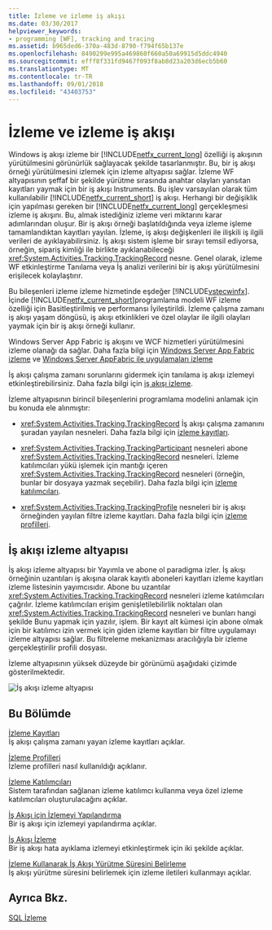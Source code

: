 ```yaml
---
title: İzleme ve izleme iş akışı
ms.date: 03/30/2017
helpviewer_keywords:
- programming [WF], tracking and tracing
ms.assetid: b965ded6-370a-483d-8790-f794f65b137e
ms.openlocfilehash: 8490299e995a469860f660a50a69915d5ddc4940
ms.sourcegitcommit: efff8f331fd9467f093f8ab8d23a203d6ecb5b60
ms.translationtype: MT
ms.contentlocale: tr-TR
ms.lasthandoff: 09/01/2018
ms.locfileid: "43403753"
---
```

# <a name="workflow-tracking-and-tracing"></a>İzleme ve izleme iş akışı
Windows iş akışı izleme bir [!INCLUDE[netfx_current_long](../../../includes/netfx-current-long-md.md)] özelliği iş akışının yürütülmesini görünürlük sağlayacak şekilde tasarlanmıştır. Bu, bir iş akışı örneği yürütülmesini izlemek için izleme altyapısı sağlar. İzleme WF altyapısının şeffaf bir şekilde yürütme sırasında anahtar olayları yansıtan kayıtları yaymak için bir iş akışı Instruments. Bu işlev varsayılan olarak tüm kullanılabilir [!INCLUDE[netfx_current_short](../../../includes/netfx-current-short-md.md)] iş akışı. Herhangi bir değişiklik için yapılması gereken bir [!INCLUDE[netfx_current_long](../../../includes/netfx-current-long-md.md)] gerçekleşmesi izleme iş akışını. Bu, almak istediğiniz izleme veri miktarını karar adımlarından oluşur. Bir iş akışı örneği başlatıldığında veya izleme işleme tamamlandıktan kayıtları yayılan. İzleme, iş akışı değişkenleri ile ilişkili iş ilgili verileri de ayıklayabilirsiniz. İş akışı sistem işleme bir sırayı temsil ediyorsa, örneğin, sipariş kimliği ile birlikte ayıklanabileceği <xref:System.Activities.Tracking.TrackingRecord> nesne. Genel olarak, izleme WF etkinleştirme Tanılama veya İş analizi verilerini bir iş akışı yürütülmesini erişilecek kolaylaştırır.  
  
 Bu bileşenleri izleme izleme hizmetinde eşdeğer [!INCLUDE[vstecwinfx](../../../includes/vstecwinfx-md.md)]. İçinde [!INCLUDE[netfx_current_short](../../../includes/netfx-current-short-md.md)]programlama modeli WF izleme özelliği için Basitleştirilmiş ve performansı İyileştirildi. İzleme çalışma zamanı iş akışı yaşam döngüsü, iş akışı etkinlikleri ve özel olaylar ile ilgili olayları yaymak için bir iş akışı örneği kullanır.  
  
 Windows Server App Fabric iş akışını ve WCF hizmetleri yürütülmesini izleme olanağı da sağlar. Daha fazla bilgi için [Windows Server App Fabric izleme](https://go.microsoft.com/fwlink/?LinkId=201273) ve [Windows Server AppFabric ile uygulamaları izleme](https://go.microsoft.com/fwlink/?LinkId=201287)  
  
 İş akışı çalışma zamanı sorunlarını gidermek için tanılama iş akışı izlemeyi etkinleştirebilirsiniz. Daha fazla bilgi için [iş akışı izleme](../../../docs/framework/windows-workflow-foundation/workflow-tracing.md).  
  
 İzleme altyapısının birincil bileşenlerini programlama modelini anlamak için bu konuda ele alınmıştır:  
  
-   <xref:System.Activities.Tracking.TrackingRecord> İş akışı çalışma zamanını şuradan yayılan nesneleri. Daha fazla bilgi için [izleme kayıtları](../../../docs/framework/windows-workflow-foundation/tracking-records.md).  
  
-   <xref:System.Activities.Tracking.TrackingParticipant> nesneleri abone <xref:System.Activities.Tracking.TrackingRecord> nesneleri. İzleme katılımcıları yükü işlemek için mantığı içeren <xref:System.Activities.Tracking.TrackingRecord> nesneleri (örneğin, bunlar bir dosyaya yazmak seçebilir). Daha fazla bilgi için [izleme katılımcıları](../../../docs/framework/windows-workflow-foundation/tracking-participants.md).  
  
-   <xref:System.Activities.Tracking.TrackingProfile> nesneleri bir iş akışı örneğinden yayılan filtre izleme kayıtları. Daha fazla bilgi için [izleme profilleri](../../../docs/framework/windows-workflow-foundation/tracking-profiles.md).  
  
## <a name="workflow-tracking-infrastructure"></a>İş akışı izleme altyapısı  
 İş akışı izleme altyapısı bir Yayımla ve abone ol paradigma izler. İş akışı örneğinin uzantıları iş akışına olarak kayıtlı aboneleri kayıtları izleme kayıtları izleme listesinin yayımcısıdır. Abone bu uzantılar <xref:System.Activities.Tracking.TrackingRecord> nesneleri izleme katılımcıları çağrılır. İzleme katılımcıları erişim genişletilebilirlik noktaları olan <xref:System.Activities.Tracking.TrackingRecord> nesneleri ve bunları hangi şekilde Bunu yapmak için yazılır, işlem. Bir kayıt alt kümesi için abone olmak için bir katılımcı izin vermek için giden izleme kayıtları bir filtre uygulamayı izleme altyapısı sağlar. Bu filtreleme mekanizması aracılığıyla bir izleme gerçekleştirilir profili dosyası.  
  
 İzleme altyapısının yüksek düzeyde bir görünümü aşağıdaki çizimde gösterilmektedir.  
  
 ![İş akışı izleme altyapısı](../../../docs/framework/windows-workflow-foundation/media/wv.gif "WV")  
  
## <a name="in-this-section"></a>Bu Bölümde  
 [İzleme Kayıtları](../../../docs/framework/windows-workflow-foundation/tracking-records.md)  
 İş akışı çalışma zamanı yayan izleme kayıtları açıklar.  
  
 [İzleme Profilleri](../../../docs/framework/windows-workflow-foundation/tracking-profiles.md)  
 İzleme profilleri nasıl kullanıldığı açıklanır.  
  
 [İzleme Katılımcıları](../../../docs/framework/windows-workflow-foundation/tracking-participants.md)  
 Sistem tarafından sağlanan izleme katılımcı kullanma veya özel izleme katılımcıları oluşturulacağını açıklar.  
  
 [İş Akışı için İzlemeyi Yapılandırma](../../../docs/framework/windows-workflow-foundation/configuring-tracking-for-a-workflow.md)  
 Bir iş akışı için izlemeyi yapılandırma açıklar.  
  
 [İş Akışı İzleme](../../../docs/framework/windows-workflow-foundation/workflow-tracing.md)  
 Bir iş akışı hata ayıklama izlemeyi etkinleştirmek için iki şekilde açıklar.  
  
 [İzleme Kullanarak İş Akışı Yürütme Süresini Belirleme](../../../docs/framework/windows-workflow-foundation/determining-workflow-execution-duration-using-tracing.md)  
 İş akışı yürütme süresini belirlemek için izleme iletileri kullanmayı açıklar.  
  
## <a name="see-also"></a>Ayrıca Bkz.  
 [SQL İzleme](../../../docs/framework/windows-workflow-foundation/samples/sql-tracking.md)
